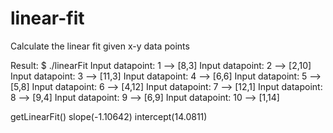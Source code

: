 # linear-fit
Calculate the linear fit given x-y data points

Result:
$ ./linearFit
Input datapoint: 1 --> [8,3]
Input datapoint: 2 --> [2,10]
Input datapoint: 3 --> [11,3]
Input datapoint: 4 --> [6,6]
Input datapoint: 5 --> [5,8]
Input datapoint: 6 --> [4,12]
Input datapoint: 7 --> [12,1]
Input datapoint: 8 --> [9,4]
Input datapoint: 9 --> [6,9]
Input datapoint: 10 --> [1,14]

getLinearFit() slope(-1.10642) intercept(14.0811)
